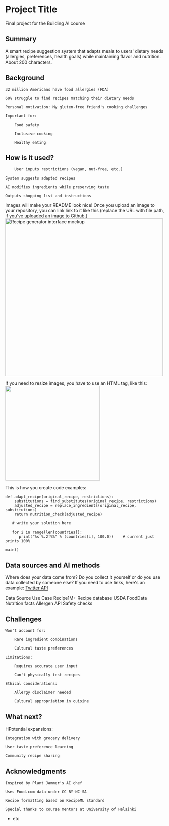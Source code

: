 <!-- This is the markdown template for the final project of the Building AI course, 
created by Reaktor Innovations and University of Helsinki. 
Copy the template, paste it to your GitHub README and edit! -->

# Project Title

Final project for the Building AI course

## Summary

A smart recipe suggestion system that adapts meals to users' dietary needs (allergies, preferences, health goals) while maintaining flavor and nutrition. About 200 characters.
## Background
    32 million Americans have food allergies (FDA)

    60% struggle to find recipes matching their dietary needs

    Personal motivation: My gluten-free friend's cooking challenges

    Important for:

        Food safety

        Inclusive cooking

        Healthy eating

## How is it used?

        User inputs restrictions (vegan, nut-free, etc.)

    System suggests adapted recipes

    AI modifies ingredients while preserving taste

    Outputs shopping list and instructions

Images will make your README look nice!
Once you upload an image to your repository, you can link link to it like this (replace the URL with file path, if you've uploaded an image to Github.)
<img src="https://via.placeholder.com/600x400?text=Recipe+App+Mockup" width="500" alt="Recipe generator interface mockup">

If you need to resize images, you have to use an HTML tag, like this:
<img src="https://upload.wikimedia.org/wikipedia/commons/5/5e/Sleeping_cat_on_her_back.jpg" width="300">

This is how you create code examples:
```
def adapt_recipe(original_recipe, restrictions):
    substitutions = find_substitutes(original_recipe, restrictions)
    adjusted_recipe = replace_ingredients(original_recipe, substitutions)
    return nutrition_check(adjusted_recipe)

   # write your solution here

   for i in range(len(countries)):
      print("%s %.2f%%" % (countries[i], 100.0))    # current just prints 100%

main()
```


## Data sources and AI methods
Where does your data come from? Do you collect it yourself or do you use data collected by someone else?
If you need to use links, here's an example:
[Twitter API](https://developer.twitter.com/en/docs)

Data Source	Use Case
Recipe1M+	Recipe database
USDA FoodData	Nutrition facts
Allergen API	Safety checks
## Challenges

    Won't account for:

        Rare ingredient combinations

        Cultural taste preferences

    Limitations:

        Requires accurate user input

        Can't physically test recipes

    Ethical considerations:

        Allergy disclaimer needed

        Cultural appropriation in cuisine

## What next?

HPotential expansions:

    Integration with grocery delivery

    User taste preference learning

    Community recipe sharing
## Acknowledgments

    Inspired by Plant Jammer's AI chef

    Uses Food.com data under CC BY-NC-SA

    Recipe formatting based on RecipeML standard

    Special thanks to course mentors at University of Helsinki
* etc
